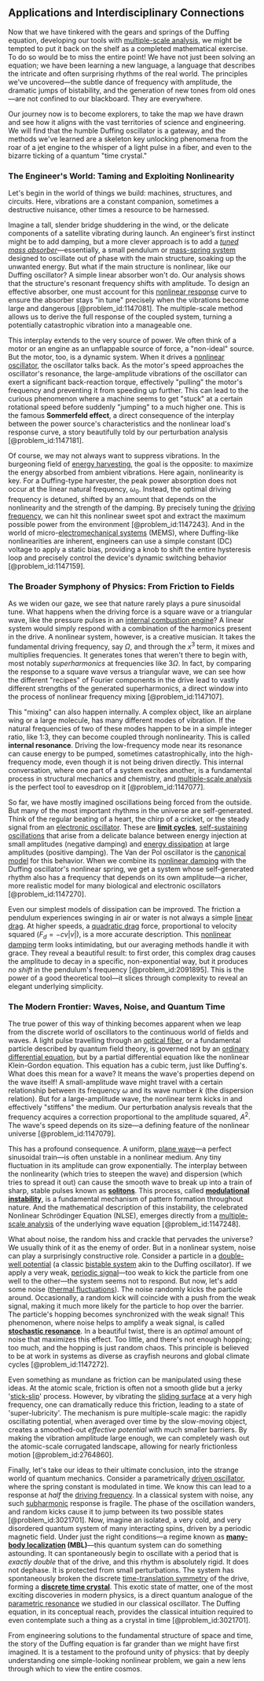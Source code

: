 ## Applications and Interdisciplinary Connections

Now that we have tinkered with the gears and springs of the Duffing equation, developing our tools with [multiple-scale analysis](@article_id:270488), we might be tempted to put it back on the shelf as a completed mathematical exercise. To do so would be to miss the entire point! We have not just been solving an equation; we have been learning a new language, a language that describes the intricate and often surprising rhythms of the real world. The principles we've uncovered—the subtle dance of frequency with amplitude, the dramatic jumps of bistability, and the generation of new tones from old ones—are not confined to our blackboard. They are everywhere.

Our journey now is to become explorers, to take the map we have drawn and see how it aligns with the vast territories of science and engineering. We will find that the humble Duffing oscillator is a gateway, and the methods we've learned are a skeleton key unlocking phenomena from the roar of a jet engine to the whisper of a light pulse in a fiber, and even to the bizarre ticking of a quantum "time crystal."

### The Engineer's World: Taming and Exploiting Nonlinearity

Let's begin in the world of things we build: machines, structures, and circuits. Here, vibrations are a constant companion, sometimes a destructive nuisance, other times a resource to be harnessed.

Imagine a tall, slender bridge shuddering in the wind, or the delicate components of a satellite vibrating during launch. An engineer’s first instinct might be to add damping, but a more clever approach is to add a *[tuned mass absorber](@article_id:165370)*—essentially, a small pendulum or [mass-spring system](@article_id:267002) designed to oscillate out of phase with the main structure, soaking up the unwanted energy. But what if the main structure is nonlinear, like our Duffing oscillator? A simple linear absorber won't do. Our analysis shows that the structure's resonant frequency shifts with amplitude. To design an effective absorber, one must account for this [nonlinear response](@article_id:187681) curve to ensure the absorber stays "in tune" precisely when the vibrations become large and dangerous [@problem_id:1147081]. The multiple-scale method allows us to derive the full response of the coupled system, turning a potentially catastrophic vibration into a manageable one.

This interplay extends to the very source of power. We often think of a motor or an engine as an unflappable source of force, a "non-ideal" source. But the motor, too, is a dynamic system. When it drives a [nonlinear oscillator](@article_id:268498), the oscillator talks back. As the motor's speed approaches the oscillator's resonance, the large-amplitude vibrations of the oscillator can exert a significant back-reaction torque, effectively "pulling" the motor's frequency and preventing it from speeding up further. This can lead to the curious phenomenon where a machine seems to get "stuck" at a certain rotational speed before suddenly "jumping" to a much higher one. This is the famous **Sommerfeld effect**, a direct consequence of the interplay between the power source's characteristics and the nonlinear load's response curve, a story beautifully told by our perturbation analysis [@problem_id:1147181].

Of course, we may not always want to suppress vibrations. In the burgeoning field of [energy harvesting](@article_id:144471), the goal is the opposite: to maximize the energy absorbed from ambient vibrations. Here again, nonlinearity is key. For a Duffing-type harvester, the peak power absorption does not occur at the linear natural frequency, $\omega_0$. Instead, the optimal driving frequency is detuned, shifted by an amount that depends on the nonlinearity and the strength of the damping. By precisely tuning the [driving frequency](@article_id:181105), we can hit this nonlinear sweet spot and extract the maximum possible power from the environment [@problem_id:1147243]. And in the world of micro-[electromechanical systems](@article_id:264453) (MEMS), where Duffing-like nonlinearities are inherent, engineers can use a simple constant (DC) voltage to apply a static bias, providing a knob to shift the entire hysteresis loop and precisely control the device's dynamic switching behavior [@problem_id:1147159].

### The Broader Symphony of Physics: From Friction to Fields

As we widen our gaze, we see that nature rarely plays a pure sinusoidal tune. What happens when the driving force is a square wave or a triangular wave, like the pressure pulses in an [internal combustion engine](@article_id:199548)? A linear system would simply respond with a combination of the harmonics present in the drive. A nonlinear system, however, is a creative musician. It takes the fundamental driving frequency, say $\Omega$, and through the $x^3$ term, it mixes and multiplies frequencies. It generates tones that weren't there to begin with, most notably *superharmonics* at frequencies like $3\Omega$. In fact, by comparing the response to a square wave versus a triangular wave, we can see how the different "recipes" of Fourier components in the drive lead to vastly different strengths of the generated superharmonics, a direct window into the process of nonlinear frequency mixing [@problem_id:1147107].

This "mixing" can also happen internally. A complex object, like an airplane wing or a large molecule, has many different modes of vibration. If the natural frequencies of two of these modes happen to be in a simple integer ratio, like 1:3, they can become coupled through nonlinearity. This is called **internal resonance**. Driving the low-frequency mode near its resonance can cause energy to be pumped, sometimes catastrophically, into the high-frequency mode, even though it is not being driven directly. This internal conversation, where one part of a system excites another, is a fundamental process in structural mechanics and chemistry, and [multiple-scale analysis](@article_id:270488) is the perfect tool to eavesdrop on it [@problem_id:1147077].

So far, we have mostly imagined oscillations being forced from the outside. But many of the most important rhythms in the universe are self-generated. Think of the regular beating of a heart, the chirp of a cricket, or the steady signal from an [electronic oscillator](@article_id:274219). These are **[limit cycles](@article_id:274050)**, [self-sustaining oscillations](@article_id:268618) that arise from a delicate balance between energy injection at small amplitudes (negative damping) and [energy dissipation](@article_id:146912) at large amplitudes (positive damping). The Van der Pol oscillator is the [canonical model](@article_id:148127) for this behavior. When we combine its [nonlinear damping](@article_id:175123) with the Duffing oscillator's nonlinear spring, we get a system whose self-generated rhythm also has a frequency that depends on its own amplitude—a richer, more realistic model for many biological and electronic oscillators [@problem_id:1147270].

Even our simplest models of dissipation can be improved. The friction a pendulum experiences swinging in air or water is not always a simple [linear drag](@article_id:264915). At higher speeds, a [quadratic drag](@article_id:144481) force, proportional to velocity squared ($F_d = - c v|v|$), is a more accurate description. This [nonlinear damping](@article_id:175123) term looks intimidating, but our averaging methods handle it with grace. They reveal a beautiful result: to first order, this complex drag causes the amplitude to decay in a specific, non-exponential way, but it produces *no shift* in the pendulum's frequency [@problem_id:2091895]. This is the power of a good theoretical tool—it slices through complexity to reveal an elegant underlying simplicity.

### The Modern Frontier: Waves, Noise, and Quantum Time

The true power of this way of thinking becomes apparent when we leap from the discrete world of oscillators to the continuous world of fields and waves. A light pulse travelling through an [optical fiber](@article_id:273008), or a fundamental particle described by quantum field theory, is governed not by an [ordinary differential equation](@article_id:168127), but by a partial differential equation like the nonlinear Klein-Gordon equation. This equation has a cubic term, just like Duffing's. What does this mean for a wave? It means the wave's properties depend on the wave itself! A small-amplitude wave might travel with a certain relationship between its frequency $\omega$ and its wave number $k$ (the dispersion relation). But for a large-amplitude wave, the nonlinear term kicks in and effectively "stiffens" the medium. Our perturbation analysis reveals that the frequency acquires a correction proportional to the amplitude squared, $A^2$. The wave's speed depends on its size—a defining feature of the nonlinear universe [@problem_id:1147079].

This has a profound consequence. A uniform, [plane wave](@article_id:263258)—a perfect sinusoidal train—is often unstable in a nonlinear medium. Any tiny fluctuation in its amplitude can grow exponentially. The interplay between the nonlinearity (which tries to steepen the wave) and dispersion (which tries to spread it out) can cause the smooth wave to break up into a train of sharp, stable pulses known as **[solitons](@article_id:145162)**. This process, called **[modulational instability](@article_id:161465)**, is a fundamental mechanism of pattern formation throughout nature. And the mathematical description of this instability, the celebrated Nonlinear Schrödinger Equation (NLSE), emerges directly from a [multiple-scale analysis](@article_id:270488) of the underlying wave equation [@problem_id:1147248].

What about noise, the random hiss and crackle that pervades the universe? We usually think of it as the enemy of order. But in a nonlinear system, noise can play a surprisingly constructive role. Consider a particle in a [double-well potential](@article_id:170758) (a classic [bistable system](@article_id:187962) akin to the Duffing oscillator). If we apply a very weak, [periodic signal](@article_id:260522)—too weak to kick the particle from one well to the other—the system seems not to respond. But now, let's add some noise ([thermal fluctuations](@article_id:143148)). The noise randomly kicks the particle around. Occasionally, a random kick will coincide with a push from the weak signal, making it much more likely for the particle to hop over the barrier. The particle's hopping becomes synchronized with the weak signal! This phenomenon, where noise helps to amplify a weak signal, is called **[stochastic resonance](@article_id:160060)**. In a beautiful twist, there is an *optimal* amount of noise that maximizes this effect. Too little, and there's not enough hopping; too much, and the hopping is just random chaos. This principle is believed to be at work in systems as diverse as crayfish neurons and global climate cycles [@problem_id:1147272].

Even something as mundane as friction can be manipulated using these ideas. At the atomic scale, friction is often not a smooth glide but a jerky '[stick-slip](@article_id:165985)' process. However, by vibrating the [sliding surface](@article_id:275616) at a very high frequency, one can dramatically reduce this friction, leading to a state of 'super-lubricity'. The mechanism is pure multiple-scale magic: the rapidly oscillating potential, when averaged over time by the slow-moving object, creates a smoothed-out *effective potential* with much smaller barriers. By making the vibration amplitude large enough, we can completely wash out the atomic-scale corrugated landscape, allowing for nearly frictionless motion [@problem_id:2764860].

Finally, let's take our ideas to their ultimate conclusion, into the strange world of quantum mechanics. Consider a parametrically [driven oscillator](@article_id:192484), where the spring constant is modulated in time. We know this can lead to a response at *half* the [driving frequency](@article_id:181105). In a classical system with noise, any such [subharmonic](@article_id:170995) response is fragile. The phase of the oscillation wanders, and random kicks cause it to jump between its two possible states [@problem_id:3021701]. Now, imagine an isolated, a very cold, and very disordered quantum system of many interacting spins, driven by a periodic magnetic field. Under just the right conditions—a regime known as **[many-body localization](@article_id:146628) (MBL)**—this quantum system can do something astounding. It can spontaneously begin to oscillate with a period that is *exactly double* that of the drive, and this rhythm is absolutely rigid. It does not dephase. It is protected from small perturbations. The system has spontaneously broken the discrete [time-translation symmetry](@article_id:260599) of the drive, forming a **[discrete time crystal](@article_id:139902)**. This exotic state of matter, one of the most exciting discoveries in modern physics, is a direct quantum analogue of the [parametric resonance](@article_id:138882) we studied in our classical oscillator. The Duffing equation, in its conceptual reach, provides the classical intuition required to even contemplate such a thing as a crystal in time [@problem_id:3021701].

From engineering solutions to the fundamental structure of space and time, the story of the Duffing equation is far grander than we might have first imagined. It is a testament to the profound unity of physics: that by deeply understanding one simple-looking nonlinear problem, we gain a new lens through which to view the entire cosmos.
